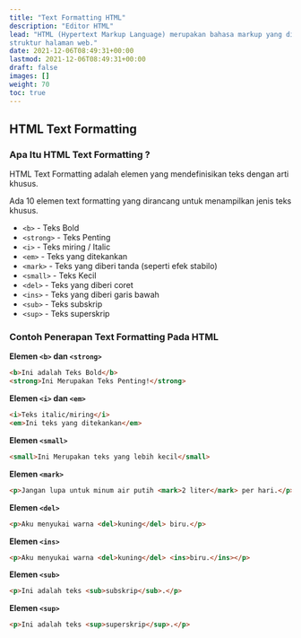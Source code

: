 ```yaml
---
title: "Text Formatting HTML"
description: "Editor HTML"
lead: "HTML (Hypertext Markup Language) merupakan bahasa markup yang digunakan untuk menentukan konten dan
struktur halaman web."
date: 2021-12-06T08:49:31+00:00
lastmod: 2021-12-06T08:49:31+00:00
draft: false
images: []
weight: 70
toc: true
---
```

## HTML Text Formatting

### Apa Itu HTML Text Formatting ?

HTML Text Formatting adalah elemen yang mendefinisikan teks dengan arti khusus.

Ada 10 elemen text formatting yang dirancang untuk menampilkan jenis teks khusus.

- `<b>` - Teks Bold
- `<strong>` - Teks Penting
- `<i>` - Teks miring / Italic
- `<em>` - Teks yang ditekankan
- `<mark>` - Teks yang diberi tanda (seperti efek stabilo)
- `<small>` - Teks Kecil
- `<del>` - Teks yang diberi coret
- `<ins>` - Teks yang diberi garis bawah
- `<sub>` - Teks subskrip
- `<sup>` - Teks superskrip

### Contoh Penerapan Text Formatting Pada HTML

**Elemen `<b>` dan `<strong>`**

```HTML
<b>Ini adalah Teks Bold</b>
<strong>Ini Merupakan Teks Penting!</strong>
```

**Elemen `<i>` dan `<em>`**

```HTML
<i>Teks italic/miring</i>
<em>Ini teks yang ditekankan</em>
```

**Elemen `<small>`**

```HTML
<small>Ini Merupakan teks yang lebih kecil</small>
```

**Elemen `<mark>`**

```HTML
<p>Jangan lupa untuk minum air putih <mark>2 liter</mark> per hari.</p>
```

**Elemen `<del>`**

```HTML
<p>Aku menyukai warna <del>kuning</del> biru.</p>
```

**Elemen `<ins>`**

```HTML
<p>Aku menyukai warna <del>kuning</del> <ins>biru.</ins></p>
```

**Elemen `<sub>`**

```HTML
<p>Ini adalah teks <sub>subskrip</sub>.</p>
```

**Elemen `<sup>`**

```HTML
<p>Ini adalah teks <sup>superskrip</sup>.</p>
```

